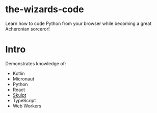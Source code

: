 
# the-wizards-code
Learn how to code Python from your browser while becoming a great Acheronian sorceror!

# Intro
Demonstrates knowledge of:

- Kotlin
- Micronaut
- Python
- React
- [Skulpt](http://skulpt.org/)
- TypeScript
- Web Workers
